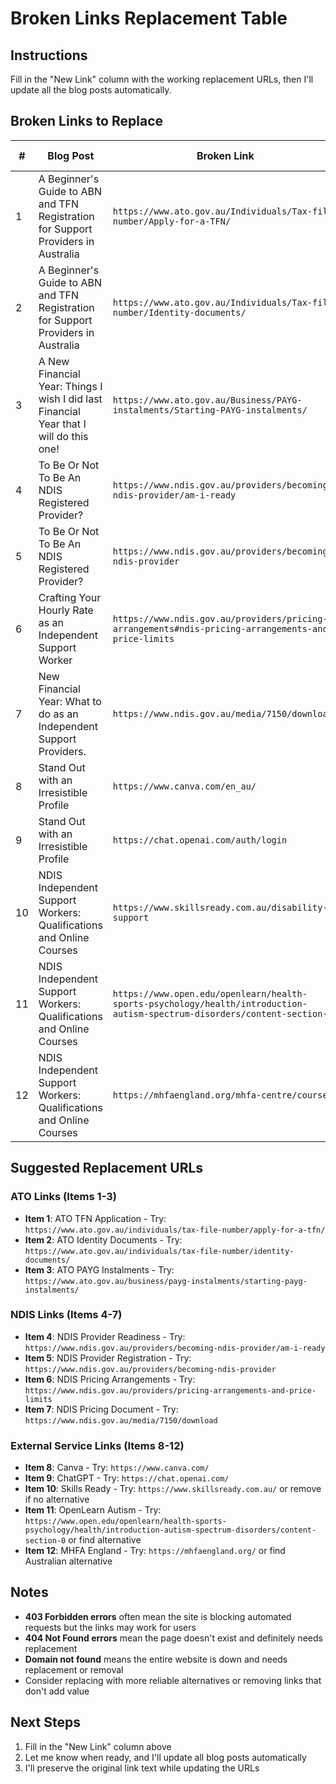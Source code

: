 # Broken Links Replacement Table

## Instructions
Fill in the "New Link" column with the working replacement URLs, then I'll update all the blog posts automatically.

## Broken Links to Replace

| # | Blog Post | Broken Link | Link Text | Error | New Link |
|---|-----------|-------------|-----------|-------|----------|
| 1 | A Beginner's Guide to ABN and TFN Registration for Support Providers in Australia | `https://www.ato.gov.au/Individuals/Tax-file-number/Apply-for-a-TFN/` | "click here" | 403 Forbidden | |
| 2 | A Beginner's Guide to ABN and TFN Registration for Support Providers in Australia | `https://www.ato.gov.au/Individuals/Tax-file-number/Identity-documents/` | "ATO's Guide" | 403 Forbidden | |
| 3 | A New Financial Year: Things I wish I did last Financial Year that I will do this one! | `https://www.ato.gov.au/Business/PAYG-instalments/Starting-PAYG-instalments/` | "PAYG service" | 403 Forbidden | |
| 4 | To Be Or Not To Be An NDIS Registered Provider? | `https://www.ndis.gov.au/providers/becoming-ndis-provider/am-i-ready` | "you are ready" | 403 Forbidden | |
| 5 | To Be Or Not To Be An NDIS Registered Provider? | `https://www.ndis.gov.au/providers/becoming-ndis-provider` | "NDIS website" | 403 Forbidden | |
| 6 | Crafting Your Hourly Rate as an Independent Support Worker | `https://www.ndis.gov.au/providers/pricing-arrangements#ndis-pricing-arrangements-and-price-limits` | "NDIS Pricing Arrangements and Price Limits" | 403 Forbidden | |
| 7 | New Financial Year: What to do as an Independent Support Providers. | `https://www.ndis.gov.au/media/7150/download?` | "pricing arrangements" | 403 Forbidden | |
| 8 | Stand Out with an Irresistible Profile | `https://www.canva.com/en_au/` | "Canva" | 403 Forbidden | |
| 9 | Stand Out with an Irresistible Profile | `https://chat.openai.com/auth/login` | "Chat GPT" | 403 Forbidden | |
| 10 | NDIS Independent Support Workers: Qualifications and Online Courses | `https://www.skillsready.com.au/disability-support` | "Skills Ready - Disability Support" | Domain not found | |
| 11 | NDIS Independent Support Workers: Qualifications and Online Courses | `https://www.open.edu/openlearn/health-sports-psychology/health/introduction-autism-spectrum-disorders/content-section-0` | "Autism Awareness - OpenLearn" | 404 Not Found | |
| 12 | NDIS Independent Support Workers: Qualifications and Online Courses | `https://mhfaengland.org/mhfa-centre/courses/` | "Mental Health First Aid - MHFA England" | 404 Not Found | |

## Suggested Replacement URLs

### ATO Links (Items 1-3)
- **Item 1**: ATO TFN Application - Try: `https://www.ato.gov.au/individuals/tax-file-number/apply-for-a-tfn/`
- **Item 2**: ATO Identity Documents - Try: `https://www.ato.gov.au/individuals/tax-file-number/identity-documents/`
- **Item 3**: ATO PAYG Instalments - Try: `https://www.ato.gov.au/business/payg-instalments/starting-payg-instalments/`

### NDIS Links (Items 4-7)
- **Item 4**: NDIS Provider Readiness - Try: `https://www.ndis.gov.au/providers/becoming-ndis-provider/am-i-ready`
- **Item 5**: NDIS Provider Registration - Try: `https://www.ndis.gov.au/providers/becoming-ndis-provider`
- **Item 6**: NDIS Pricing Arrangements - Try: `https://www.ndis.gov.au/providers/pricing-arrangements-and-price-limits`
- **Item 7**: NDIS Pricing Document - Try: `https://www.ndis.gov.au/media/7150/download`

### External Service Links (Items 8-12)
- **Item 8**: Canva - Try: `https://www.canva.com/`
- **Item 9**: ChatGPT - Try: `https://chat.openai.com/`
- **Item 10**: Skills Ready - Try: `https://www.skillsready.com.au/` or remove if no alternative
- **Item 11**: OpenLearn Autism - Try: `https://www.open.edu/openlearn/health-sports-psychology/health/introduction-autism-spectrum-disorders/content-section-0` or find alternative
- **Item 12**: MHFA England - Try: `https://mhfaengland.org/` or find Australian alternative

## Notes
- **403 Forbidden errors** often mean the site is blocking automated requests but the links may work for users
- **404 Not Found errors** mean the page doesn't exist and definitely needs replacement
- **Domain not found** means the entire website is down and needs replacement or removal
- Consider replacing with more reliable alternatives or removing links that don't add value

## Next Steps
1. Fill in the "New Link" column above
2. Let me know when ready, and I'll update all blog posts automatically
3. I'll preserve the original link text while updating the URLs
